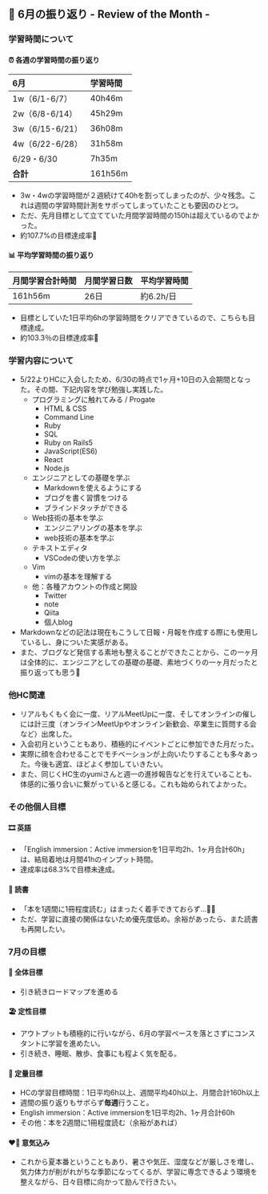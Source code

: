 ## 📆 6月の振り返り - Review of the Month -
### 学習時間について
#### ⏰ 各週の学習時間の振り返り
  
| 6月 | 学習時間 |
|:----|:-------|
|1w（6/1-6/7）|40h46m|
|2w（6/8-6/14）|45h29m|
|3w（6/15-6/21）|36h08m|
|4w（6/22-6/28）|31h58m|
|6/29・6/30|7h35m|
|**合計**|161h56m|

- 3w・4wの学習時間が２週続けて40hを割ってしまったのが、少々残念。これは週間の学習時間計測をサボってしまっていたことも要因のひとつ。 
- ただ、先月目標として立てていた月間学習時間の150hは超えているのでよかった。
- 約107.7%の目標達成率💮
#### 📊 平均学習時間の振り返り

|月間学習合計時間|月間学習日数|平均学習時間|
|:----|:-------|:-------|
|161h56m|26日|約6.2h/日|

- 目標としていた1日平均6hの学習時間をクリアできているので、こちらも目標達成。
- 約103.3％の目標達成率💮

### 学習内容について
- 5/22よりHCに入会したため、6/30の時点で1ヶ月+10日の入会期間となった。その間、下記内容を学び勉強し実践した。
  - プログラミングに触れてみる / Progate
    - HTML & CSS
    - Command Line
    - Ruby
    - SQL
    - Ruby on Rails5
    - JavaScript(ES6)
    - React
    - Node.js
  - エンジニアとしての基礎を学ぶ
    - Markdownを使えるようにする
    - ブログを書く習慣をつける
    - ブラインドタッチができる
  - Web技術の基本を学ぶ
    - エンジニアリングの基本を学ぶ
    - web技術の基本を学ぶ
  - テキストエディタ
    - VSCodeの使い方を学ぶ
  - Vim
    - vimの基本を理解する
  - 他：各種アカウントの作成と開設
    - Twitter
    - note
    - Qiita
    - 個人blog
- Markdownなどの記法は現在もこうして日報・月報を作成する際にも使用しているし、身についた実感がある。
- また、ブログなど発信する素地も整えることができたことから、この一ヶ月は全体的に、エンジニアとしての基礎の基礎、素地づくりの一ヶ月だったと振り返っても思う🌱
### 他HC関連
- リアルもくもく会に一度、リアルMeetUpに一度、そしてオンラインの催しには計三度（オンラインMeetUpやオンライン新歓会、卒業生に質問する会など）出席した。
- 入会初月ということもあり、積極的にイベントごとに参加できた月だった。
- 実際に顔を合わせることでモチベーションが上向いたりすることも多々あった。今後も適宜、ほどよく参加していきたい。
- また、同じくHC生のyumiさんと週一の進捗報告などを行えていることも、体感的に張り合いに繋がっていると感じる。これも始められてよかった。
### その他個人目標
#### 🎞️ 英語
- 「English immersion：Active immersionを1日平均2h、1ヶ月合計60h」は、結局着地は月間41hのインプット時間。
- 達成率は68.3%で目標未達成。
#### 📖 読書
- 「本を1週間に1冊程度読む」はまったく着手できておらず…🤦‍♀️
- ただ、学習に直接の関係はないため優先度低め。余裕があったら、また読書も再開したい。
### 7月の目標
#### 📍 全体目標
- 引き続きロードマップを進める
#### 🏖️ 定性目標
- アウトプットも積極的に行いながら、6月の学習ペースを落とさずにコンスタントに学習を進めたい。
- 引き続き、睡眠、散歩、食事にも程よく気を配る。
#### 🧭 定量目標
- HCの学習目標時間：1日平均6h以上、週間平均40h以上、月間合計160h以上
- 週間の振り返りもサボらず**毎週**行うこと。
- English immersion：Active immersionを1日平均2h、1ヶ月合計60h
- その他：本を2週間に1冊程度読む（余裕があれば）
#### ❤️‍🔥 意気込み
- これから夏本番ということもあり、暑さや気圧、湿度などが厳しさを増し、気力体力が削がれがちな季節になってくるが、学習に専念できるよう環境を整えながら、日々目標に向かって励んで行きたい。
